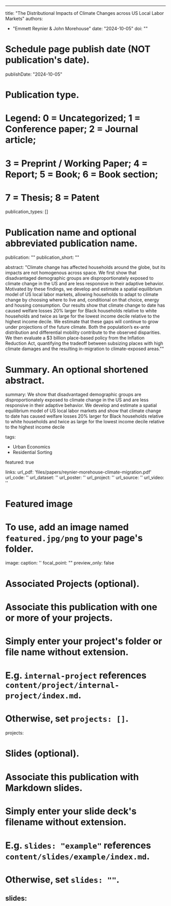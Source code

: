 




---
title: "The Distributional Impacts of Climate Changes across US Local Labor Markets"
authors:
- "Emmett Reynier & John Morehouse"
date:  "2024-10-05"
doi: ""

# Schedule page publish date (NOT publication's date).
publishDate:  "2024-10-05"

# Publication type.
# Legend: 0 = Uncategorized; 1 = Conference paper; 2 = Journal article;
# 3 = Preprint / Working Paper; 4 = Report; 5 = Book; 6 = Book section;
# 7 = Thesis; 8 = Patent
publication_types: []

# Publication name and optional abbreviated publication name.
publication: ""
publication_short: ""


abstract: "Climate change has affected households around the globe, but its impacts are not homogenous across space. We first show that disadvantaged demographic groups are disproportionately exposed to climate change in the US and are less responsive in their adaptive behavior. Motivated by these findings, we develop and estimate a spatial equilibrium model of US local labor markets, allowing households to adapt to climate change by choosing where to live and, conditional on that choice, energy and housing consumption. Our results show that climate change to date has caused welfare losses 20% larger for Black households relative to white households and twice as large for the lowest income decile relative to the highest income decile. We estimate that these gaps will continue to grow under projections of the future climate. Both the population’s ex-ante distribution and differential mobility contribute to the observed disparities. We then evaluate a $3 billion place-based policy from the Inflation Reduction Act, quantifying the tradeoff between subsizing places with high climate damages and the resulting in-migration to climate-exposed areas.""

# Summary. An optional shortened abstract.
summary: We show that disadvantaged demographic groups are disproportionately exposed to climate change in the US and are less responsive in their adaptive behavior. We develop and estimate a spatial equilibrium model of US local labor markets and show that climate change to date has caused welfare losses 20% larger for Black households relative to white households and twice as large for the lowest income decile relative to the highest income decile

tags:
- Urban Economics
- Residential Sorting

featured: true

links:
url_pdf: 'files/papers/reynier-morehouse-climate-migration.pdf'
url_code: ''
url_dataset: ''
url_poster: ''
url_project: ''
url_source: ''
url_video: ''

# Featured image
# To use, add an image named `featured.jpg/png` to your page's folder. 
image:
  caption: ''
  focal_point: ""
  preview_only: false

# Associated Projects (optional).
#   Associate this publication with one or more of your projects.
#   Simply enter your project's folder or file name without extension.
#   E.g. `internal-project` references `content/project/internal-project/index.md`.
#   Otherwise, set `projects: []`.
projects:

# Slides (optional).
#   Associate this publication with Markdown slides.
#   Simply enter your slide deck's filename without extension.
#   E.g. `slides: "example"` references `content/slides/example/index.md`.
#   Otherwise, set `slides: ""`.
slides: 
---

